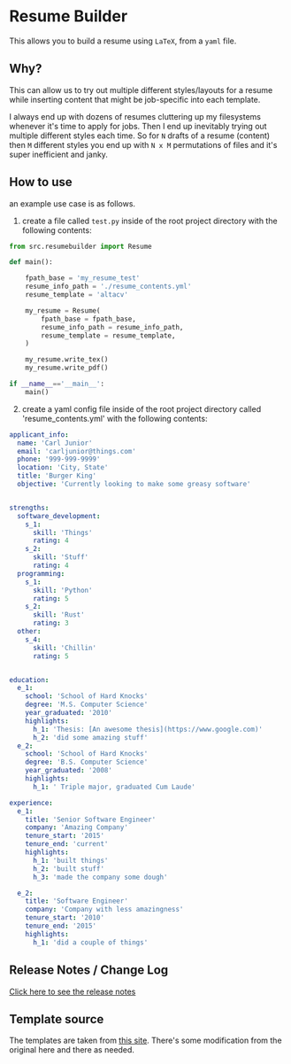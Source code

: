 # Resume Builder

This allows you to build a resume using `LaTeX`, from a `yaml` file.

## Why?

This can allow us to try out multiple different styles/layouts for a resume while inserting content that might be job-specific into each template.

I always end up with dozens of resumes cluttering up my filesystems whenever it's time to apply for jobs.  Then I end up inevitably trying out multiple different styles each time.  So for `N` drafts of a resume (content) then `M` different styles you end up with `N x M` permutations of files and it's super inefficient and janky.

## How to use

an example use case is as follows.

1. create a file called `test.py` inside of the root project directory with the following contents:

```python
from src.resumebuilder import Resume

def main():

    fpath_base = 'my_resume_test'
    resume_info_path = './resume_contents.yml'
    resume_template = 'altacv'

    my_resume = Resume(
        fpath_base = fpath_base,
        resume_info_path = resume_info_path,
        resume_template = resume_template,
    )

    my_resume.write_tex()
    my_resume.write_pdf()

if __name__=='__main__':
    main()
```

2. create a yaml config file inside of the root project directory called 'resume_contents.yml' with the following contents:

```yaml
applicant_info:
  name: 'Carl Junior'
  email: 'carljunior@things.com'
  phone: '999-999-9999'
  location: 'City, State'
  title: 'Burger King'
  objective: 'Currently looking to make some greasy software'


strengths:
  software_development:
    s_1: 
      skill: 'Things'
      rating: 4
    s_2: 
      skill: 'Stuff'
      rating: 4
  programming:
    s_1: 
      skill: 'Python'
      rating: 5
    s_2: 
      skill: 'Rust'
      rating: 3
  other:
    s_4: 
      skill: 'Chillin'
      rating: 5


education:
  e_1:
    school: 'School of Hard Knocks'
    degree: 'M.S. Computer Science'
    year_graduated: '2010'
    highlights:
      h_1: 'Thesis: [An awesome thesis](https://www.google.com)'
      h_2: 'did some amazing stuff'
  e_2:
    school: 'School of Hard Knocks'
    degree: 'B.S. Computer Science'
    year_graduated: '2008'
    highlights:
      h_1: ' Triple major, graduated Cum Laude'

experience:
  e_1:
    title: 'Senior Software Engineer'
    company: 'Amazing Company'
    tenure_start: '2015'
    tenure_end: 'current'
    highlights:
      h_1: 'built things'
      h_2: 'built stuff'
      h_3: 'made the company some dough'

  e_2:
    title: 'Software Engineer'
    company: 'Company with less amazingness'
    tenure_start: '2010'
    tenure_end: '2015'
    highlights:
      h_1: 'did a couple of things'
```


## Release Notes / Change Log
[Click here to see the release notes](./docs/CHANGELOG.md)


## Template source

The templates are taken from [this site](https://www.overleaf.com/gallery/tagged/cv).  There's some modification from the original here and there as needed.
